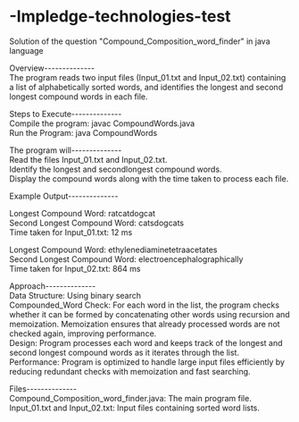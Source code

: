 # -Impledge-technologies-test
Solution of the question "Compound_Composition_word_finder" in java language

Overview--------------       
The program reads two input files (Input_01.txt and Input_02.txt) containing a list of alphabetically sorted words, and identifies the longest and second longest compound words in each file.       

Steps to Execute--------------      
Compile the program: javac CompoundWords.java     
Run the Program: java CompoundWords     

The program will--------------     
Read the files Input_01.txt and Input_02.txt.     
Identify the longest and secondlongest compound words.     
Display the compound words along with the time taken to process each file.      

Example Output--------------      

Longest Compound Word: ratcatdogcat      
Second Longest Compound Word: catsdogcats      
Time taken for Input_01.txt: 12 ms      

Longest Compound Word: ethylenediaminetetraacetates      
Second Longest Compound Word: electroencephalographically      
Time taken for Input_02.txt: 864 ms      


Approach--------------        
Data Structure: Using binary search    
Compounded_Word Check: For each word in the list, the program checks whether it can be formed by concatenating other words using recursion and memoization. Memoization ensures that already processed words are not checked again, improving performance.      
Design: Program processes each word and keeps track of the longest and second longest compound words as it iterates through the list.     
Performance: Program is optimized to handle large input files efficiently by reducing redundant checks with memoization and fast searching.      


Files--------------     
Compound_Composition_word_finder.java: The main program file.     
Input_01.txt and Input_02.txt: Input files containing sorted word lists.     



